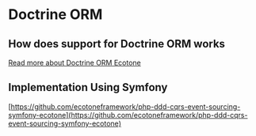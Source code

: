 # Doctrine ORM

## How does support for Doctrine ORM works

[Read more about Doctrine ORM Ecotone](https://blog.ecotone.tech/build-symfony-application-with-ease-using-ecotone/)

## Implementation Using Symfony

[https://github.com/ecotoneframework/php-ddd-cqrs-event-sourcing-symfony-ecotone](https://github.com/ecotoneframework/php-ddd-cqrs-event-sourcing-symfony-ecotone)
